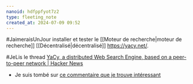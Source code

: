 ```yaml
---
nanoid: hdfppfyot7z2
type: fleeting_note
created_at: 2024-07-09 09:52
---
```

#JaimeraisUnJour installer et tester le [[Moteur de recherche|moteur de recherche]] [[Décentralisé|décentralisé]] <https://yacy.net/>.

#JeLis le thread [YaCy, a distributed Web Search Engine, based on a peer-to-peer network | Hacker News](https://news.ycombinator.com/item?id=39612950)
- Je suis tombé sur [ce commentaire que je trouve intéressant](https://news.ycombinator.com/item?id=39616244)

